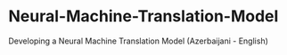 # Neural-Machine-Translation-Model
Developing a Neural Machine Translation Model (Azerbaijani - English)

